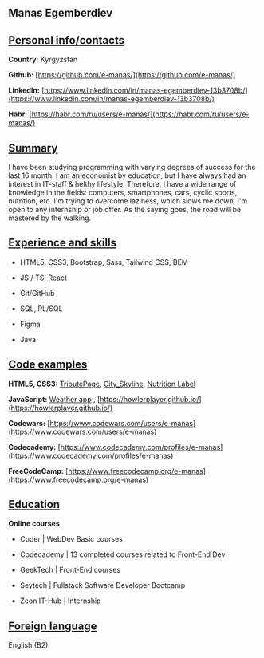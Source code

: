 
## Manas Egemberdiev

## [Personal info/contacts](https://github.com/e-manas/rsschool-cv/blob/gh-pages/cv.md#personal-infocontacts)

**Country:** Kyrgyzstan

**Github:** [https://github.com/e-manas/](https://github.com/e-manas/)

**LinkedIn:** [https://www.linkedin.com/in/manas-egemberdiev-13b3708b/](https://www.linkedin.com/in/manas-egemberdiev-13b3708b/)

**Habr:** [https://habr.com/ru/users/e-manas/](https://habr.com/ru/users/e-manas/)

## [Summary](https://github.com/e-manas/rsschool-cv/blob/gh-pages/cv.md#summary)

I have been studying programming with varying degrees of success for the last 16 month. 
I am an economist by education, but I have always had an interest in IT-staff & helthy lifestyle. Therefore, I have a wide range of knowledge in the fields: computers, smartphones, cars, cyclic sports, nutrition, etc. I'm trying to overcome laziness, which slows me down.
I'm open to any internship or job offer. 
As the saying goes, the road will be mastered by the walking.


## [Experience and skills](https://github.com/e-manas/rsschool-cv/blob/gh-pages/cv.md#experience-and-skills)

-   HTML5, CSS3, Bootstrap, Sass, Tailwind CSS, BEM
    
-   JS / TS, React
    
-   Git/GitHub
    
-   SQL, PL/SQL
    
-   Figma
    
-   Java

## [Code examples](https://github.com/e-manas/rsschool-cv/blob/gh-pages/cv.md#code-examples)

**HTML5, CSS3:** [TributePage](https://e-manas.github.io/RWD__TributePage/), [City_Skyline](https://e-manas.github.io/CSS_Variables__City_Skyline/), [Nutrition Label](https://e-manas.github.io/Typography__Nutrition_Label/)

**JavaScript:** [Weather app](https://e-manas.github.io/weather-app/) , [https://howlerplayer.github.io/](https://howlerplayer.github.io/)

**Codewars:** [https://www.codewars.com/users/e-manas](https://www.codewars.com/users/e-manas)

**Codecademy:** [https://www.codecademy.com/profiles/e-manas](https://www.codecademy.com/profiles/e-manas)

**FreeCodeCamp:** [https://www.freecodecamp.org/e-manas](https://www.freecodecamp.org/e-manas)


## [Education](https://github.com/e-manas/rsschool-cv/blob/main/cv.md#education)

**Online courses**

-   Coder | WebDev Basic courses
    
-   Codecademy | 13 completed courses related to Front-End Dev 
    
-   GeekTech | Front-End courses
    
-   Seytech | Fullstack Software Developer Bootcamp
    
-   Zeon IT-Hub | Internship

## [Foreign language](https://github.com/e-manas/rsschool-cv/blob/main/cv.md#foreign-language)

English (B2)
